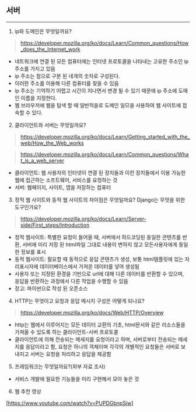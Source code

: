 ## 서버
---
1. ip와 도메인은 무엇일까요?
> https://developer.mozilla.org/ko/docs/Learn/Common_questions/How_does_the_Internet_work

* 네트워크에 연결 된 모든 컴퓨터에는 인터넷 프로토콜을 나타내는 고유한 주소인 ip주소를 가지고 있음
* ip 주소는 점으로 구분 된 네개의 숫자로 구성된다.
* 이러한 주소를 이용해 다른 컴퓨터를 찾을 수 있음
* ip 주소는 기억하기 어렵고 시간이 지나면서 변경 될 수 있기 때문에 ip 주소에 도매인 이름을 지정한다. 
* 웹 브라우저에 웹을 탐색 할 때 일반적을로 도메인 일므을 사용하여 웹 사이트에 접속할 수 있다. 

2. 클라이언트와 서버는 무엇일까요? 
> https://developer.mozilla.org/ko/docs/Learn/Getting_started_with_the_web/How_the_Web_works

> https://developer.mozilla.org/ko/docs/Learn/Common_questions/What_is_a_web_server

* 클라이언트: 웹 사용자의 인터넷이 연결 된 장치들과 이런 장치들에서 이용 가능한 웹에 접근하는 소프트웨어, 서비스를 요청하는 것
* 서버: 웹페이지, 사이트, 앱을 저장하는 컴퓨터

3. 정적 웹 사이트와 동적 웹 사이트의 차이점은 무엇일까요? Django는 무엇을 위한 도구인가요?
> https://developer.mozilla.org/ko/docs/Learn/Server-side/First_steps/Introduction
* 정적 웹사이트: 특별한 요청이 들어올 때, 서버에서 하드코딩된 동일한 콘텐츠를 반환, 서버에 미리 저장 된 html파일 그대로 내용이 변하지 않고 모든사용자에게 동일한 정보를 표시
* 동적 웹사이트: 필요할 때 동적으로 응답 콘텐츠가 생성, 보통 html템플릿에 있는 자리표시자에 데이터베이스에서 가져온 데이터를 넣어 생성됨
* 사용자 또는 지정된 환경을 기반으로 url에 대해 다른 데이터를 반환할 수 있으며, 응답을 반환하는 과정에서 다른 작업을 수행할 수 있음
* 장고: 파이썬으로 작성 된 오픈소스

4. HTTP는 무엇이고 요청과 응답 메시지 구성은 어떻게 되나요?
> https://developer.mozilla.org/ko/docs/Web/HTTP/Overview
* http는 웹에서 이루어지는 모든 데이터 교환의 기초, html문서와 같은 리소스들을 가져올 수 있도록 하는 클라이언트-서버 프로토콜
* 클라이언트에 의해 전송되는 메세지를 요청이라고 하며, 서버로부터 전송되는 메세지를 응답이라고 함, 요청은 하나의 객체이며 각각의 개별적인 요청들은 서버로 보내지고 서버는 요청을 처리하고 응답을 제공함

5. 프레임워크는 무엇일까요?(외부 자료 조사)
* 서비스 개발에 필요한 기능들을 미리 구현해서 모아 놓은 것


6. 웹 추천 영상

[https://www.youtube.com/watch?v=PUPDGbnpSjw]


